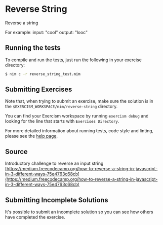 # Reverse String

Reverse a string

For example:
input: "cool"
output: "looc"

## Running the tests

To compile and run the tests, just run the following in your exercise directory:
```bash
$ nim c -r reverse_string_test.nim
```

## Submitting Exercises

Note that, when trying to submit an exercise, make sure the solution is in the `$EXERCISM_WORKSPACE/nim/reverse-string` directory.

You can find your Exercism workspace by running `exercism debug` and looking for the line that starts with `Exercises Directory`.

For more detailed information about running tests, code style and linting,
please see the [help page](http://exercism.io/languages/nim).

## Source

Introductory challenge to reverse an input string [https://medium.freecodecamp.org/how-to-reverse-a-string-in-javascript-in-3-different-ways-75e4763c68cb](https://medium.freecodecamp.org/how-to-reverse-a-string-in-javascript-in-3-different-ways-75e4763c68cb)

## Submitting Incomplete Solutions

It's possible to submit an incomplete solution so you can see how others have completed the exercise.
